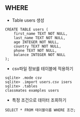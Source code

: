 

## WHERE

* Table users 생성

```sqlite
CREATE TABLE users (
	first_name TEXT NOT NULL,
	last_name TEXT NOT NULL,
	age INTEGER NOT NULL,
	country TEXT NOT NULL,
	phone TEXT NOT NULL,
	balance INTEGER NOT NULL
);
```

* csv파일 정보를 테이블에 적용하기

```sqlite
sqlite> .mode csv
sqlite> .import users.csv isers
sqlite> .tables
classmates examples users
```

* 특정 조건으로 데이터 조회하기

```sqlite
SELECT * FROM 테이블이름 WHERE 조건;
```

